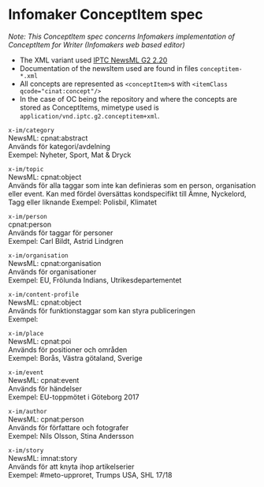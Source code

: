 # Infomaker ConceptItem spec
*Note: This ConceptItem spec concerns Infomakers implementation of ConceptItem for Writer (Infomakers web based editor)*

- The XML variant used [IPTC NewsML G2 2.20](https://iptc.org/standards/newsml-g2/)
- Documentation of the newsItem used are found in files `conceptitem-*.xml`
- All concepts are represented as `<conceptItem>`s with `<itemClass qcode="cinat:concept"/>`
- In the case of OC being the repository and where the concepts are stored as ConceptItems, mimetype used is `application/vnd.iptc.g2.conceptitem+xml`.

`x-im/category`  
  NewsML: cpnat:abstract  
  Används för kategori/avdelning  
  Exempel: Nyheter, Sport, Mat & Dryck  

`x-im/topic`  
NewsML: cpnat:object  
Används för alla taggar som inte kan definieras som en person, organisation eller event. Kan med fördel översättas kondspecifikt till Ämne, Nyckelord, Tagg eller liknande 
Exempel: Polisbil, Klimatet  
	
`x-im/person`  
cpnat:person  
Används för taggar för personer  
Exempel: Carl Bildt, Astrid Lindgren  

`x-im/organisation`  
NewsML: cpnat:organisation  
Används för organisationer  
Exempel: EU, Frölunda Indians, Utrikesdepartementet  

`x-im/content-profile`  
NewsML: cpnat:object  
Används för funktionstaggar som kan styra publiceringen  
Exempel:  

`x-im/place`  
NewsML: cpnat:poi  
Används för positioner och områden  
Exempel: Borås, Västra götaland, Sverige  

`x-im/event`  
NewsML: cpnat:event  
Används för händelser  
Exempel: EU-toppmötet i Göteborg 2017  

`x-im/author`  
NewsML: cpnat:person  
Används för författare och fotografer  
Exempel: Nils Olsson, Stina Andersson  

`x-im/story`  
NewsML: imnat:story  
Används för att knyta ihop artikelserier  
Exempel: #meto-upproret, Trumps USA, SHL 17/18  
